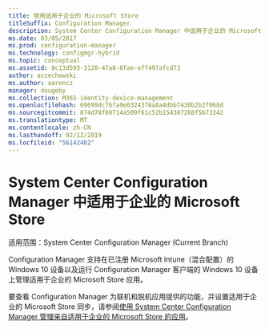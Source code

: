 ```yaml
---
title: 使用适用于企业的 Microsoft Store
titleSuffix: Configuration Manager
description: System Center Configuration Manager 中适用于企业的 Microsoft Store
ms.date: 03/05/2017
ms.prod: configuration-manager
ms.technology: configmgr-hybrid
ms.topic: conceptual
ms.assetid: 8c13d593-3120-47a8-8fae-eff497afcd73
author: aczechowski
ms.author: aaroncz
manager: dougeby
ms.collection: M365-identity-device-management
ms.openlocfilehash: 69699dc76fa9e0324376a8a4dbb7430b2b2f068d
ms.sourcegitcommit: 874d78f08714a509f61c52b154387268f5b73242
ms.translationtype: MT
ms.contentlocale: zh-CN
ms.lasthandoff: 02/12/2019
ms.locfileid: "56142402"
---
```

# <a name="microsoft-store-for-business-in-system-center-configuration-manager"></a>System Center Configuration Manager 中适用于企业的 Microsoft Store

适用范围：System Center Configuration Manager (Current Branch)

Configuration Manager 支持在已注册 Microsoft Intune（混合配置）的 Windows 10 设备以及运行 Configuration Manager 客户端的 Windows 10 设备上管理适用于企业的 Microsoft Store 应用。

要查看 Configuration Manager 为联机和脱机应用提供的功能，并设置适用于企业的 Microsoft Store 同步，请参阅[使用 System Center Configuration Manager 管理来自适用于企业的 Microsoft Store 的应用](../../apps/deploy-use/manage-apps-from-the-windows-store-for-business.md)。
